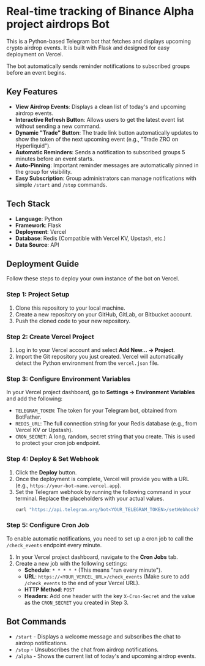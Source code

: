 # Real-time tracking of Binance Alpha project airdrops Bot

This is a Python-based Telegram bot that fetches and displays upcoming crypto airdrop events. It is built with Flask and designed for easy deployment on Vercel.

The bot automatically sends reminder notifications to subscribed groups before an event begins.

## Key Features

-   **View Airdrop Events**: Displays a clean list of today's and upcoming airdrop events.
-   **Interactive Refresh Button**: Allows users to get the latest event list without sending a new command.
-   **Dynamic "Trade" Button**: The trade link button automatically updates to show the token of the next upcoming event (e.g., "Trade ZRO on Hyperliquid").
-   **Automatic Reminders**: Sends a notification to subscribed groups 5 minutes before an event starts.
-   **Auto-Pinning**: Important reminder messages are automatically pinned in the group for visibility.
-   **Easy Subscription**: Group administrators can manage notifications with simple `/start` and `/stop` commands.

## Tech Stack

-   **Language**: Python
-   **Framework**: Flask
-   **Deployment**: Vercel
-   **Database**: Redis (Compatible with Vercel KV, Upstash, etc.)
-   **Data Source**: API

## Deployment Guide

Follow these steps to deploy your own instance of the bot on Vercel.

### Step 1: Project Setup

1.  Clone this repository to your local machine.
2.  Create a new repository on your GitHub, GitLab, or Bitbucket account.
3.  Push the cloned code to your new repository.

### Step 2: Create Vercel Project

1.  Log in to your Vercel account and select **Add New... -> Project**.
2.  Import the Git repository you just created. Vercel will automatically detect the Python environment from the `vercel.json` file.

### Step 3: Configure Environment Variables

In your Vercel project dashboard, go to **Settings -> Environment Variables** and add the following:

-   `TELEGRAM_TOKEN`: The token for your Telegram bot, obtained from BotFather.
-   `REDIS_URL`: The full connection string for your Redis database (e.g., from Vercel KV or Upstash).
-   `CRON_SECRET`: A long, random, secret string that you create. This is used to protect your cron job endpoint.

### Step 4: Deploy & Set Webhook

1.  Click the **Deploy** button.
2.  Once the deployment is complete, Vercel will provide you with a URL (e.g., `https://your-bot-name.vercel.app`).
3.  Set the Telegram webhook by running the following command in your terminal. Replace the placeholders with your actual values.
    ```bash
    curl "https://api.telegram.org/bot<YOUR_TELEGRAM_TOKEN>/setWebhook?url=<YOUR_VERCEL_URL>"
    ```

### Step 5: Configure Cron Job

To enable automatic notifications, you need to set up a cron job to call the `/check_events` endpoint every minute.

1.  In your Vercel project dashboard, navigate to the **Cron Jobs** tab.
2.  Create a new job with the following settings:
    -   **Schedule**: `* * * * *` (This means "run every minute").
    -   **URL**: `https://<YOUR_VERCEL_URL>/check_events` (Make sure to add `/check_events` to the end of your Vercel URL).
    -   **HTTP Method**: `POST`
    -   **Headers**: Add one header with the key `X-Cron-Secret` and the value as the `CRON_SECRET` you created in Step 3.

## Bot Commands

-   `/start` - Displays a welcome message and subscribes the chat to airdrop notifications.
-   `/stop` - Unsubscribes the chat from airdrop notifications.
-   `/alpha` - Shows the current list of today's and upcoming airdrop events.